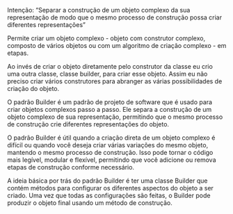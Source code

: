 Intenção: “Separar a construção de um objeto complexo da sua representação de modo que o mesmo processo de construção possa criar diferentes representações”

Permite criar um objeto complexo - objeto com construtor complexo, composto de vários objetos ou com um algoritmo de criação complexo - em etapas.

Ao invés de criar o objeto diretamente pelo construtor da classe eu crio uma outra classe, classe builder, para criar esse objeto. Assim eu não preciso criar vários construtores para abranger as várias possibilidades de criação do objeto.

O padrão Builder é um padrão de projeto de software que é usado para criar objetos complexos passo a passo. Ele separa a construção de um objeto complexo de sua representação, permitindo que o mesmo processo de construção crie diferentes representações do objeto.

O padrão Builder é útil quando a criação direta de um objeto complexo é difícil ou quando você deseja criar várias variações do mesmo objeto, mantendo o mesmo processo de construção. Isso pode tornar o código mais legível, modular e flexível, permitindo que você adicione ou remova etapas de construção conforme necessário.

A ideia básica por trás do padrão Builder é ter uma classe Builder que contém métodos para configurar os diferentes aspectos do objeto a ser criado. Uma vez que todas as configurações são feitas, o Builder pode produzir o objeto final usando um método de construção.
